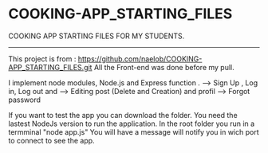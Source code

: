 # COOKING-APP_STARTING_FILES

COOKING APP STARTING FILES FOR MY STUDENTS.

---------------------------------------------------------

This project is from : https://github.com/naelob/COOKING-APP_STARTING_FILES.git
All the Front-end was done before my pull.

I implement node modules, Node.js and Express function . 
--> Sign Up , Log in, Log out and 
--> Editing post (Delete and Creation) and profil
--> Forgot password 

If you want to test the app you can download the folder.
You need the lastest NodeJs version to run the application. 
In the root folder you run in a termminal "node app.js"
You will have a message will notify you in wich port to connect to see the app.
